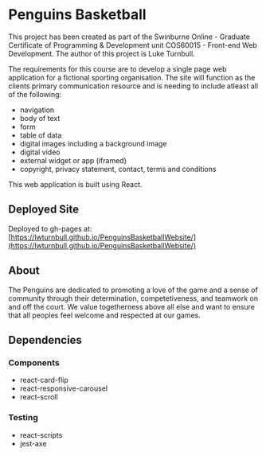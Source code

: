 # Penguins Basketball
This project has been created as part of the Swinburne Online - Graduate Certificate of Programming & Development unit COS60015 - Front-end Web Development. The author of this project is Luke Turnbull.

The requirements for this course are to develop a single page web application for a fictional sporting organisation. The site will function as the clients primary communication resource and is needing to include atleast all of the following:
- navigation
- body of text
- form
- table of data
- digital images including a background image
- digital video
- external widget or app (iframed)
- copyright, privacy statement, contact, terms and conditions

This web application is built using React.

## Deployed Site
Deployed to gh-pages at: [https://lwturnbull.github.io/PenguinsBasketballWebsite/](https://lwturnbull.github.io/PenguinsBasketballWebsite/)

## About
The Penguins are dedicated to promoting a love of the game and a sense of community through their determination, competetiveness, and teamwork on and off the court. We value togetherness above all else and want to ensure that all peoples feel welcome and respected at our games.

## Dependencies
### Components
- react-card-flip
- react-responsive-carousel
- react-scroll
### Testing
- react-scripts
- jest-axe